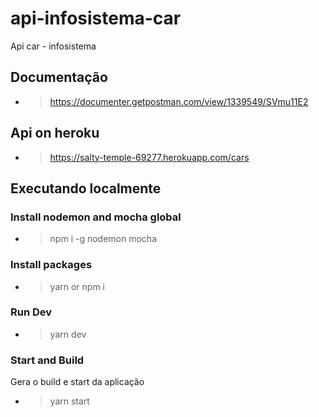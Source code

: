 # api-infosistema-car
Api car - infosistema

## Documentação
- > https://documenter.getpostman.com/view/1339549/SVmu11E2

## Api on heroku
- > https://salty-temple-69277.herokuapp.com/cars

## Executando localmente

### Install nodemon and mocha global
- > npm i -g nodemon mocha

### Install packages
- > yarn or npm i

### Run Dev
- > yarn dev

### Start and Build
Gera o build e start da aplicação
- > yarn start
